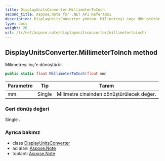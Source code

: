 ```yaml
---
title: DisplayUnitsConverter.MillimeterToInch
second_title: Aspose.Note for .NET API Referansı
description: DisplayUnitsConverter yöntem. Milimetreyi inçe dönüştürür.
type: docs
weight: 20
url: /tr/net/aspose.note/displayunitsconverter/millimetertoinch/
---
```

## DisplayUnitsConverter.MillimeterToInch method

Milimetreyi inç'e dönüştürür.

```csharp
public static float MillimeterToInch(float mm)
```

| Parametre | Tip | Tanım |
| --- | --- | --- |
| mm | Single | Milimetre cinsinden dönüştürülecek değer. |

### Geri dönüş değeri

Single .

### Ayrıca bakınız

* class [DisplayUnitsConverter](../)
* ad alanı [Aspose.Note](../../displayunitsconverter/)
* toplantı [Aspose.Note](../../../)


